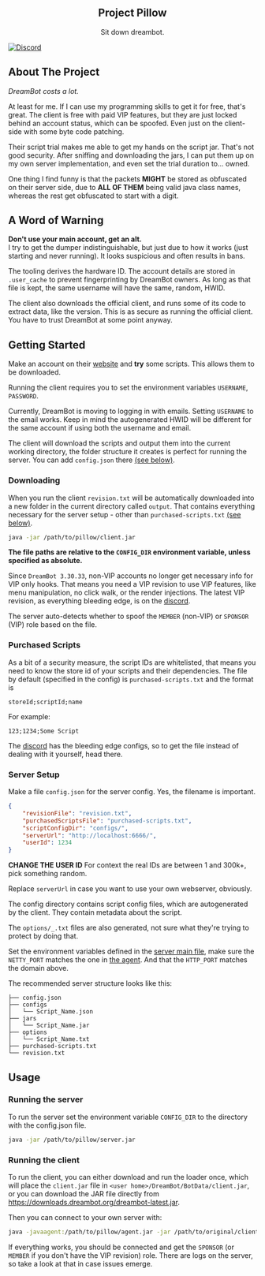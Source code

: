 <div align="center">
<h2>Project Pillow</h2>
<p>Sit down dreambot.</p>
</div>

[![Discord](https://badgen.net/discord/members/xEQtnX9CeM)](https://discord.gg/xEQtnX9CeM)

## About The Project

*DreamBot costs a lot.*

At least for me. If I can use my programming skills to get it for free, that's great. The client is free with paid VIP features, but they are just locked behind an account status, which can be spoofed. Even just on the client-side with some byte code patching.

Their script trial makes me able to get my hands on the script jar. That's not good security. After sniffing and downloading the jars, I can put them up on my own server implementation, and even set the trial duration to... owned.

One thing I find funny is that the packets **MIGHT** be stored as obfuscated on their server side, due to **ALL OF THEM** being valid java class names, whereas the rest get obfuscated to start with a digit.

## A Word of Warning
**Don't use your main account, get an alt.**  
I try to get the dumper indistinguishable, but just due to how it works (just starting and never running).
It looks suspicious and often results in bans.

The tooling derives the hardware ID. The account details are
stored in `.user_cache` to prevent fingerprinting by DreamBot owners.
As long as that file is kept, the same username will have the same, random, HWID.

The client also downloads the official client, and runs some of its code to extract data, like the version.
This is as secure as running the official client.
You have to trust DreamBot at some point anyway.

## Getting Started
Make an account on their [website](https://dreambot.org/) and **try** some scripts. This allows them to be downloaded.

Running the client requires you
to set the environment variables `USERNAME`, `PASSWORD`.

Currently, DreamBot is moving to logging in with emails.
Setting `USERNAME` to the email works.
Keep in mind the autogenerated HWID will be different for the same account if using both the username and email.

The client will download the scripts and output them into the current working directory,
the folder structure it creates is perfect for running the server.
You can add `config.json` there [(see below)](#server-setup).

### Downloading
When you run the client `revision.txt` will be automatically downloaded into a new folder in the current directory called `output`.
That contains everything necessary for the server setup - other than `purchased-scripts.txt` [(see below)](#purchased-scripts).

```sh
java -jar /path/to/pillow/client.jar
```

**The file paths are relative to the `CONFIG_DIR` environment variable, unless specified as absolute.**

Since `DreamBot 3.30.33`, non-VIP accounts no longer get necessary info for VIP only hooks.
That means you need a VIP revision to use VIP features, like menu manipulation, no click walk, or the render injections.
The latest VIP revision, as everything bleeding edge, is on the [discord](https://discord.gg/xEQtnX9CeM).

The server auto-detects whether to spoof the `MEMBER` (non-VIP) or `SPONSOR` (VIP) role based on the file.

### Purchased Scripts
As a bit of a security measure, the script IDs are whitelisted, that means you need to know the store id of your scripts and their dependencies.
The file by default (specified in the config) is `purchased-scripts.txt` and the format is
```
storeId;scriptId;name
```
For example:
```
123;1234;Some Script
```
The [discord](https://discord.gg/xEQtnX9CeM) has the bleeding edge configs, so to get the file instead of dealing with it yourself, head there.

### Server Setup
Make a file `config.json` for the server config. Yes, the filename is important.

```json
{
    "revisionFile": "revision.txt",
    "purchasedScriptsFile": "purchased-scripts.txt",
    "scriptConfigDir": "configs/",
    "serverUrl": "http://localhost:6666/",
    "userId": 1234
}
```

**CHANGE THE USER ID**
For context the real IDs are between 1 and 300k+, pick something random.

Replace `serverUrl` in case you want to use your own webserver, obviously.

The config directory contains script config files, which are autogenerated by the client.
They contain metadata about the script.

The `options/_.txt` files are also generated, not sure what they're trying to protect by doing that.

Set the environment variables defined in the [server main file](https://github.com/Sunderw3k/Pillow/blob/master/server/src/main/kotlin/rip/sunrise/server/Main.kt),
make sure the `NETTY_PORT` matches the one in [the agent](https://github.com/Sunderw3k/Pillow/blob/master/agent/src/main/kotlin/rip/sunrise/agent/Main.kt).
And that the `HTTP_PORT` matches the domain above.

The recommended server structure looks like this:
```
├── config.json
├── configs
│   └── Script_Name.json
├── jars
│   └── Script_Name.jar
├── options
│   └── Script_Name.txt
├── purchased-scripts.txt
└── revision.txt
```

## Usage

### Running the server
To run the server set the environment variable `CONFIG_DIR` to the directory with the config.json file.
```sh
java -jar /path/to/pillow/server.jar
```

### Running the client
To run the client, you can either download and run the loader once,
which will place the `client.jar` file in `<user home>/DreamBot/BotData/client.jar`,
or you can download the JAR file directly from https://downloads.dreambot.org/dreambot-latest.jar.

Then you can connect to your own server with:
```sh
java -javaagent:/path/to/pillow/agent.jar -jar /path/to/original/client.jar
```

If everything works, you should be connected and get the `SPONSOR` (or `MEMBER` if you don't have the VIP revision) role.
There are logs on the server, so take a look at that in case issues emerge.